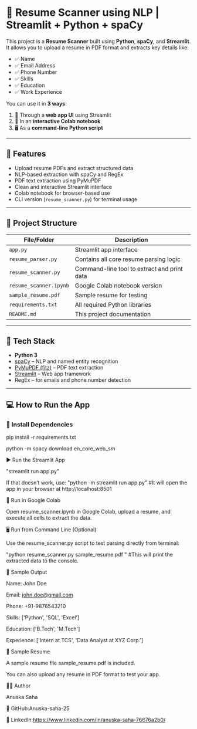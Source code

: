 # 📄 Resume Scanner using NLP | Streamlit + Python + spaCy

This project is a **Resume Scanner** built using **Python**, **spaCy**, and **Streamlit**. It allows you to upload a resume in PDF format and extracts key details like:

- ✅ Name
- ✅ Email Address
- ✅ Phone Number
- ✅ Skills
- ✅ Education
- ✅ Work Experience

You can use it in **3 ways**:
1. 📱 Through a **web app UI** using Streamlit  
2. 📓 In an **interactive Colab notebook**  
3. 🖥️ As a **command-line Python script**

---

## 🚀 Features

- Upload resume PDFs and extract structured data
- NLP-based extraction with spaCy and RegEx
- PDF text extraction using PyMuPDF
- Clean and interactive Streamlit interface
- Colab notebook for browser-based use
- CLI version (`resume_scanner.py`) for terminal usage

---

## 📁 Project Structure

| File/Folder           | Description                                  |
|-----------------------|----------------------------------------------|
| `app.py`              | Streamlit app interface                      |
| `resume_parser.py`    | Contains all core resume parsing logic       |
| `resume_scanner.py`   | Command-line tool to extract and print data  |
| `resume_scanner.ipynb`| Google Colab notebook version                |
| `sample_resume.pdf`   | Sample resume for testing                    |
| `requirements.txt`    | All required Python libraries                |
| `README.md`           | This project documentation                   |

---

## 🧠 Tech Stack

- **Python 3**
- [spaCy](https://spacy.io/) – NLP and named entity recognition
- [PyMuPDF (fitz)](https://pymupdf.readthedocs.io/) – PDF text extraction
- [Streamlit](https://streamlit.io/) – Web app framework
- RegEx – for emails and phone number detection

---

## 💻 How to Run the App

### 🔧  Install Dependencies

pip install -r requirements.txt

python -m spacy download en_core_web_sm

▶️ Run the Streamlit App

"streamlit run app.py"

If that doesn’t work, use:
"python -m streamlit run app.py" #It will open the app in your browser at http://localhost:8501


🧪 Run in Google Colab

Open resume_scanner.ipynb in Google Colab, upload a resume, and execute all cells to extract the data.


🖥️ Run from Command Line (Optional)

Use the resume_scanner.py script to test parsing directly from terminal:

"python resume_scanner.py sample_resume.pdf " #This will print the extracted data to the console.

📝 Sample Output

Name: John Doe

Email: john.doe@gmail.com

Phone: +91-9876543210

Skills: ['Python', 'SQL', 'Excel']

Education: ['B.Tech', 'M.Tech']

Experience: ['Intern at TCS', 'Data Analyst at XYZ Corp.']


📄 Sample Resume

A sample resume file sample_resume.pdf is included.

You can also upload any resume in PDF format to test your app.

🙋‍♀️ Author

Anuska Saha

📌 GitHub:Anuska-saha-25

🔗 LinkedIn:https://www.linkedin.com/in/anuska-saha-76676a2b0/ 

